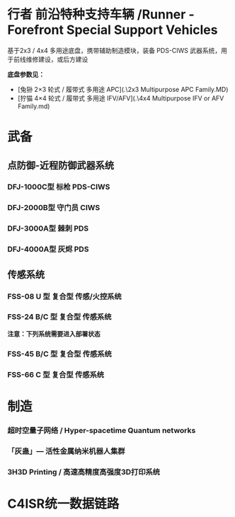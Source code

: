 # 行者 前沿特种支持车辆 /Runner - Forefront Special Support Vehicles

基于2x3 / 4x4 多用途底盘，携带辅助制造模块，装备 PDS-CIWS 武器系统，用于前线维修建设，或后方建设

**底盘参数见：**  
- [兔狲 2×3 轮式 / 履带式 多用途 APC](.\2x3 Multipurpose APC Family.MD)  
- [狞猫 4×4 轮式 / 履带式 多用途 IFV/AFV](.\4x4 Multipurpose IFV or AFV Family.md)  



# 武备

## 点防御-近程防御武器系统

### DFJ-1000C型 标枪 PDS-CIWS

###  DFJ-2000B型 守门员 CIWS

### DFJ-3000A型 棘刺 PDS

### DFJ-4000A型 灰烬 PDS



## 传感系统

### FSS-08 U 型 复合型 传感/火控系统

### FSS-24 B/C 型 复合型 传感系统



**注意：下列系统需要进入部署状态**

### FSS-45 B/C 型 复合型 传感系统

### FSS-66 C 型 复合型 传感系统



# 制造

### 超时空量子网络 / Hyper-spacetime Quantum networks

### 「灰蛊」— 活性金属纳米机器人集群

### 3H3D Printing / 高速高精度高强度3D打印系统



# C4ISR统一数据链路
